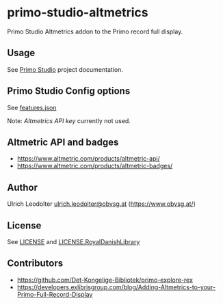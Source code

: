 # primo-studio-altmetrics

Primo Studio Altmetrics addon to the Primo record full display.

## Usage

See [Primo Studio](https://github.com/ExLibrisGroup/Primo-Studio) project documentation.

## Primo Studio Config options

See [features.json](features.json)

Note: _Altmetrics API key_ currently not used.

## Altmetric API and badges

- https://www.altmetric.com/products/altmetric-api/
- https://www.altmetric.com/products/altmetric-badges/

## Author

Ulrich Leodolter <ulrich.leodolter@obvsg.at> (https://www.obvsg.at/)

## License

See [LICENSE](LICENSE) and [LICENSE.RoyalDanishLibrary](LICENSE.RoyalDanishLibrary)

## Contributors

- https://github.com/Det-Kongelige-Bibliotek/primo-explore-rex
- https://developers.exlibrisgroup.com/blog/Adding-Altmetrics-to-your-Primo-Full-Record-Display
